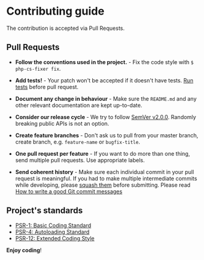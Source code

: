# Contributing guide

The contribution is accepted via Pull Requests.

## Pull Requests

- **Follow the conventions used in the project.** - Fix the code style with `$ php-cs-fixer fix`.

- **Add tests!** - Your patch won't be accepted if it doesn't have tests. [Run tests](../README.md#running-tests) before pull request.

- **Document any change in behaviour** - Make sure the `README.md` and any other relevant documentation are kept up-to-date.

- **Consider our release cycle** - We try to follow [SemVer v2.0.0](http://semver.org/). Randomly breaking public APIs is not an option.

- **Create feature branches** - Don't ask us to pull from your master branch, create branch, e.g. `feature-name` or `bugfix-title`.

- **One pull request per feature** - If you want to do more than one thing, send multiple pull requests. Use appropriate labels.

- **Send coherent history** - Make sure each individual commit in your pull request is meaningful.
  If you had to make multiple intermediate commits while developing, please [squash them](http://www.git-scm.com/book/en/v2/Git-Tools-Rewriting-History#Changing-Multiple-Commit-Messages) before submitting.
  Please read [How to write a good Git commit messages](https://chris.beams.io/posts/git-commit/)

## Project's standards

* [PSR-1: Basic Coding Standard](https://www.php-fig.org/psr/psr-1/)
* [PSR-4: Autoloading Standard](https://www.php-fig.org/psr/psr-4/)
* [PSR-12: Extended Coding Style](https://www.php-fig.org/psr/psr-12/)


**Enjoy coding**!

